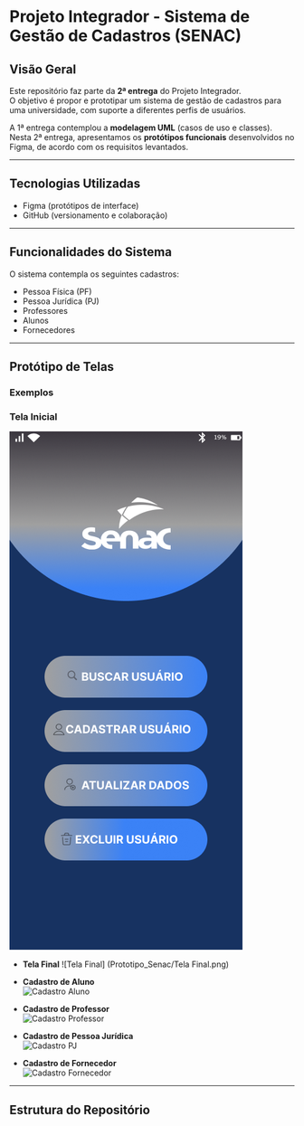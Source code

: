 # Projeto Integrador - Sistema de Gestão de Cadastros (SENAC)

## Visão Geral
Este repositório faz parte da **2ª entrega** do Projeto Integrador.  
O objetivo é propor e prototipar um sistema de gestão de cadastros para uma universidade, com suporte a diferentes perfis de usuários.

A 1ª entrega contemplou a **modelagem UML** (casos de uso e classes).  
Nesta 2ª entrega, apresentamos os **protótipos funcionais** desenvolvidos no Figma, de acordo com os requisitos levantados.

---

##  Tecnologias Utilizadas
- Figma (protótipos de interface)  
- GitHub (versionamento e colaboração)  

---

## Funcionalidades do Sistema
O sistema contempla os seguintes cadastros:

- Pessoa Física (PF)  
- Pessoa Jurídica (PJ)  
- Professores  
- Alunos  
- Fornecedores  


---

## Protótipo de Telas

### Exemplos
### Tela Inicial
![Tela Inicial](prototipo_senac/tela_inicial.png)

- **Tela Final**
 ![Tela Final] (Prototipo_Senac/Tela Final.png)

- **Cadastro de Aluno**  
![Cadastro Aluno](prototype/cadastro_aluno.png)  

- **Cadastro de Professor**  
![Cadastro Professor](prototype/cadastro_professor.png)  

- **Cadastro de Pessoa Jurídica**  
![Cadastro PJ](prototype/cadastro_pj.png)  

- **Cadastro de Fornecedor**  
![Cadastro Fornecedor](prototype/cadastro_fornecedor.png)  

---

## Estrutura do Repositório
